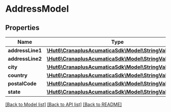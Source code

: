 # AddressModel

## Properties
Name | Type | Description | Notes
------------ | ------------- | ------------- | -------------
**addressLine1** | [**\Hut6\CranaplusAcumaticaSdk\Model\StringValueModel**](StringValueModel.md) |  | [optional] 
**addressLine2** | [**\Hut6\CranaplusAcumaticaSdk\Model\StringValueModel**](StringValueModel.md) |  | [optional] 
**city** | [**\Hut6\CranaplusAcumaticaSdk\Model\StringValueModel**](StringValueModel.md) |  | [optional] 
**country** | [**\Hut6\CranaplusAcumaticaSdk\Model\StringValueModel**](StringValueModel.md) |  | [optional] 
**postalCode** | [**\Hut6\CranaplusAcumaticaSdk\Model\StringValueModel**](StringValueModel.md) |  | [optional] 
**state** | [**\Hut6\CranaplusAcumaticaSdk\Model\StringValueModel**](StringValueModel.md) |  | [optional] 

[[Back to Model list]](../README.md#documentation-for-models) [[Back to API list]](../README.md#documentation-for-api-endpoints) [[Back to README]](../README.md)


